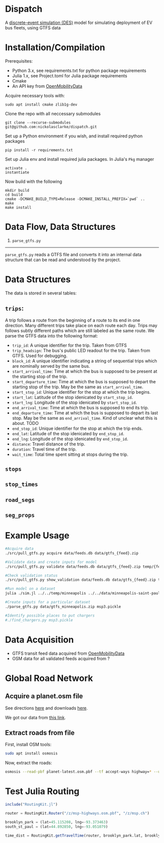 # Dispatch

A [discrete-event simulation (DES)](https://en.wikipedia.org/wiki/Discrete-event_simulation) model for simulating deployment of EV bus fleets, using GTFS data

Installation/Compilation
===========================
Prerequisites:
  - Python 3.x, see requirements.txt for python package requirements
  - Julia 1.x, see Project.toml for Julia package requirements
  - Cmake
  - An API key from [OpenMobilityData](https://transitfeeds.com/api/keys)

Acquire necessary tools with:

    sudo apt install cmake zlib1g-dev

Clone the repo with all neccessary submodules

    git clone --recurse-submodules git@github.com:nickolasclarke/dispatch.git

Set up a Python environment if you wish, and install required python packages

    pip install -r requirements.txt

Set up Julia env and install required julia packages. In Julia's `Pkg` manager

    activate .
    instantiate

Now build with the following

    mkdir build
    cd build
    cmake -DCMAKE_BUILD_TYPE=Release -DCMAKE_INSTALL_PREFIX=`pwd` ..
    make
    make install


Data Flow, Data Structures
===========================

1. `parse_gtfs.py`
---------------------------

`parse_gtfs.py` reads a GTFS file and converts it into an internal data
structure that can be read and understood by the project.



# Data Structures

The data is stored in several tables:

## `trips`:

A trip follows a route from the beginning of a route to its end in one
direction. Many different trips take place on each route each day. Trips may
follows subtly different paths which are still labeled as the same route. We
parse the GTFS data into the following format:

 * `trip_id`:              A unique identifier for the trip. Taken from GTFS
 * `trip_headsign`:        The bus's public LED readout for the trip. Taken from 
                           GTFS. Used for debugging.
 * `block_id`:             A unique identifier indicating a string of sequential 
                           trips which are nominally served by the same bus.
 * `start_arrival_time`:   Time at which the bus is supposed to be present at 
                           the starting stop of the trip.
 * `start_departure_time`: Time at which the bus is supposed to depart the 
                           starting stop of the trip. May be the same as
                           `start_arrival_time`.
 * `start_stop_id`:        Unique identifier for the stop at which the trip begins.
 * `start_lat`:            Latitude of the stop idenicated by `start_stop_id`.
 * `start_lng`:            Longitude of the stop idenicated by `start_stop_id`.
 * `end_arrival_time`:     Time at which the bus is supposed to end its trip.
 * `end_departure_time`:   Time at which the bus is supposed to depart its last 
                           stop. May be the same as `end_arrival_time`. Kind of
                           unclear what this is about. TODO
 * `end_stop_id`:          Unique identifier for the stop at which the trip ends.
 * `end_lat`:              Latitude of the stop idenicated by `end_stop_id`.
 * `end_lng`:              Longitude of the stop idenicated by `end_stop_id`.
 * `distance`:             Travel distance of the trip.
 * `duration`:             Travel time of the trip.
 * `wait_time`:            Total time spent sitting at stops during the trip.

## `stops`

## `stop_times`

## `road_segs`

## `seg_props`


Example Usage
===========================

```bash
#Acquire data
./src/pull_gtfs.py acquire data/feeds.db data/gtfs_{feed}.zip

#Validate data and create inputs for model
./src/pull_gtfs.py validate data/feeds.db data/gtfs_{feed}.zip temp/{feed}

#Check validation status
./src/pull_gtfs.py show_validation data/feeds.db data/gtfs_{feed}.zip temp/{feed}

#Run model on a dataset
julia ./sim.jl ../../temp/minneapolis ../../data/minneapolis-saint-paul_minnesota.osm.pbf ../../data/depots_minneapolis.csv /z/out

#Create inputs for a particular dataset
./parse_gtfs.py data/gtfs_minneapolis.zip msp3.pickle

#Identify possible places to put chargers
#./find_chargers.py msp3.pickle
```


Data Acquisition
===========================

- GTFS transit feed data acquired from [OpenMobilityData](https://transitfeeds.com)
- OSM data for all validated feeds acquired from ?





Global Road Network
===========================

Acquire a planet.osm file
-------------------------

See directions [here](https://wiki.openstreetmap.org/wiki/Downloading_data) and
downloads [here](https://planet.openstreetmap.org/).

We got our data from [this link](https://free.nchc.org.tw/osm.planet/pbf/planet-latest.osm.pbf).

Extract roads from file
-------------------------

First, install OSM tools:

```bash
sudo apt install osmosis
```

Now, extract the roads:
```bash
osmosis --read-pbf planet-latest.osm.pbf --tf accept-ways highway=* --used-node --write-pbf planet-highways.osm.pbf
```


Test Julia Routing
=========================

```julia
include("RoutingKit.jl")

router = RoutingKit.Router("/z/msp-highways.osm.pbf", "/z/msp.ch")

brooklyn_park = (lat=45.115208, lng=-93.373463)
south_st_paul = (lat=44.892850, lng=-93.051079)

time_dist = RoutingKit.getTravelTime(router, brooklyn_park.lat, brooklyn_park.lng, south_st_paul.lat, south_st_paul.lng, 3000)
```